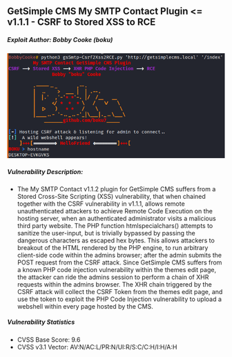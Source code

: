 ## GetSimple CMS My SMTP Contact Plugin <= v1.1.1 - CSRF to Stored XSS to RCE
##### Exploit Author: Bobby Cooke (boku)

![](gsSMTP-PoC-RCE.png)

##### Vulnerability Description:
+ The My SMTP Contact v1.1.2 plugin for GetSimple CMS suffers from a Stored Cross-Site Scripting (XSS) vulnerability, that when chained together with the CSRF vulnerability in v1.1.1, allows remote unauthenticated attackers to achieve Remote Code Execution on the hosting server, when an authenticated administrator visits a malicious third party website. The PHP function htmlspecialchars() attempts to sanitize the user-input, but is trivially bypassed by passing the dangerous characters as escaped hex bytes. This allows attackers to breakout of the HTML rendered by the PHP engine, to run arbitrary client-side code within the admins browser; after the admin submits the POST request from the CSRF attack. Since GetSimple CMS suffers from a known PHP code injection vulnerability within the themes edit page, the attacker can ride the admins session to perform a chain of XHR requests within the admins browser. The XHR chain triggered by the CSRF attack will collect the CSRF Token from the themes edit page, and use the token to exploit the PHP Code Injection vulnerability to upload a webshell within every page hosted by the CMS.
##### Vulnerability Statistics
+ CVSS Base Score: 9.6
+ CVSS v3.1 Vector: AV:N/AC:L/PR:N/UI:R/S:C/C:H/I:H/A:H




